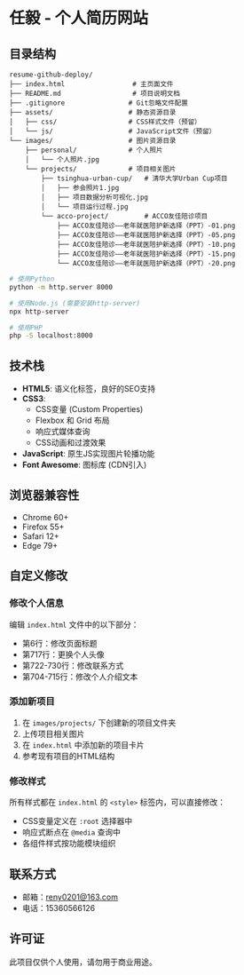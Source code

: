 # 任毅 - 个人简历网站

## 目录结构

```
resume-github-deploy/
├── index.html                 # 主页面文件
├── README.md                  # 项目说明文档
├── .gitignore                # Git忽略文件配置
├── assets/                   # 静态资源目录
│   ├── css/                  # CSS样式文件（预留）
│   └── js/                   # JavaScript文件（预留）
└── images/                   # 图片资源目录
    ├── personal/             # 个人照片
    │   └── 个人照片.jpg
    └── projects/             # 项目相关图片
        ├── tsinghua-urban-cup/   # 清华大学Urban Cup项目
        │   ├── 参会照片1.jpg
        │   ├── 项目数据分析可视化.jpg
        │   └── 项目运行过程.jpg
        └── acco-project/         # ACCO友佳陪诊项目
            ├── ACCO友佳陪诊——老年就医陪护新选择（PPT）-01.png
            ├── ACCO友佳陪诊——老年就医陪护新选择（PPT）-05.png
            ├── ACCO友佳陪诊——老年就医陪护新选择（PPT）-10.png
            ├── ACCO友佳陪诊——老年就医陪护新选择（PPT）-15.png
            └── ACCO友佳陪诊——老年就医陪护新选择（PPT）-20.png
```

```bash
# 使用Python
python -m http.server 8000

# 使用Node.js (需要安装http-server)
npx http-server

# 使用PHP
php -S localhost:8000
```

## 技术栈

- **HTML5**: 语义化标签，良好的SEO支持
- **CSS3**: 
  - CSS变量 (Custom Properties)
  - Flexbox 和 Grid 布局
  - 响应式媒体查询
  - CSS动画和过渡效果
- **JavaScript**: 原生JS实现图片轮播功能
- **Font Awesome**: 图标库 (CDN引入)

## 浏览器兼容性

- Chrome 60+
- Firefox 55+
- Safari 12+
- Edge 79+

## 自定义修改

### 修改个人信息

编辑 `index.html` 文件中的以下部分：

- 第6行：修改页面标题
- 第717行：更换个人头像
- 第722-730行：修改联系方式
- 第704-715行：修改个人介绍文本

### 添加新项目

1. 在 `images/projects/` 下创建新的项目文件夹
2. 上传项目相关图片
3. 在 `index.html` 中添加新的项目卡片
4. 参考现有项目的HTML结构

### 修改样式

所有样式都在 `index.html` 的 `<style>` 标签内，可以直接修改：

- CSS变量定义在 `:root` 选择器中
- 响应式断点在 `@media` 查询中
- 各组件样式按功能模块组织

## 联系方式

- 邮箱：reny0201@163.com
- 电话：15360566126

## 许可证

此项目仅供个人使用，请勿用于商业用途。
